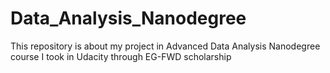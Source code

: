 # Data_Analysis_Nanodegree
This repository is about my project in Advanced Data Analysis Nanodegree course I took in Udacity through EG-FWD scholarship
